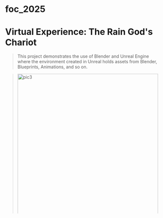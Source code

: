 # foc_2025

# Virtual Experience: The Rain God's Chariot

> This project demonstrates the use of Blender and Unreal Engine where the environment created in Unreal holds assets from Blender, Blueprints, Animations, and so on. 

> <img width="452" alt="pic3" src="https://github.com/user-attachments/assets/d30e0df9-f825-4330-b57a-44cf8b60289d" />

> <img width="398" alt="open_video" src="https://github.com/user-attachments/assets/824708f5-be97-4dae-937e-db3d763f108d" />

> **Tools:** Blender, Unreal Engine

